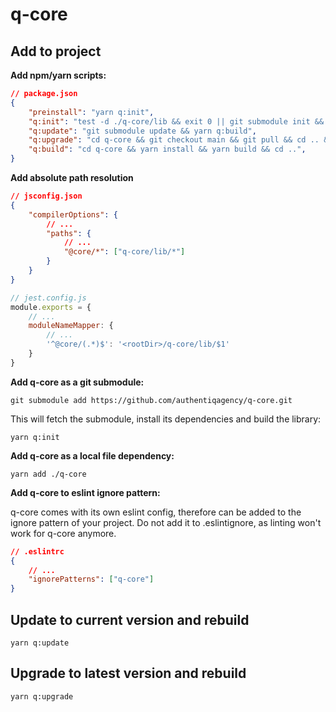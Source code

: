 # q-core

## Add to project

**Add npm/yarn scripts:**

```json
// package.json
{
    "preinstall": "yarn q:init",
    "q:init": "test -d ./q-core/lib && exit 0 || git submodule init && yarn q:update",
    "q:update": "git submodule update && yarn q:build",
    "q:upgrade": "cd q-core && git checkout main && git pull && cd .. && yarn q:build",
    "q:build": "cd q-core && yarn install && yarn build && cd ..",
}
```

**Add absolute path resolution**

```json
// jsconfig.json
{
    "compilerOptions": {
        // ...
        "paths": {
            // ...
            "@core/*": ["q-core/lib/*"]
        }
    }
}
```

```javascript
// jest.config.js
module.exports = {
    // ...
    moduleNameMapper: {
        // ...
        '^@core/(.*)$': '<rootDir>/q-core/lib/$1'
    }
}
```

**Add q-core as a git submodule:**

`git submodule add https://github.com/authentiqagency/q-core.git`

This will fetch the submodule, install its dependencies and build the library:

`yarn q:init`

**Add q-core as a local file dependency:**

`yarn add ./q-core`

**Add q-core to eslint ignore pattern:**

q-core comes with its own eslint config, therefore can be added to the ignore pattern of your project. Do not add it to .eslintignore, as linting won't work for q-core anymore.

```json
// .eslintrc
{
    // ...
    "ignorePatterns": ["q-core"]
}
```

## Update to current version and rebuild

`yarn q:update`

## Upgrade to latest version and rebuild

`yarn q:upgrade`
